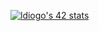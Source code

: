 [![ldiogo's 42 stats](https://badge.mediaplus.ma/greenbinary/ldiogo?1337Badge=off&UM6P=off)](https://github.com/oakoudad/badge42)
